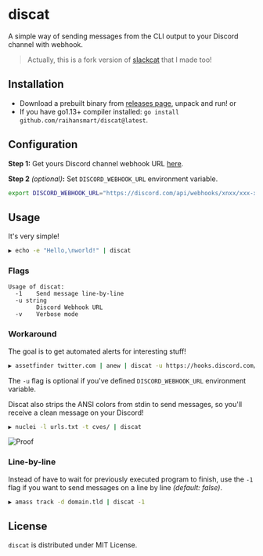 # discat

A simple way of sending messages from the CLI output to your Discord channel with webhook.
> Actually, this is a fork version of [slackcat](https://github.com/dwisiswant0/slackcat) that I made too!

## Installation

- Download a prebuilt binary from [releases page](https://github.com/dwisiswant0/discat/releases/latest), unpack and run! or
- If you have go1.13+ compiler installed: `go install github.com/raihansmart/discat@latest`.

## Configuration

**Step 1:** Get yours Discord channel webhook URL [here](https://support.discord.com/hc/en-us/articles/228383668-Intro-to-Webhooks).

**Step 2** _(optional)_**:** Set `DISCORD_WEBHOOK_URL` environment variable.
```bash
export DISCORD_WEBHOOK_URL="https://discord.com/api/webhooks/xnxx/xxx-xxx"
```

## Usage

It's very simple!

```bash
▶ echo -e "Hello,\nworld!" | discat
```

### Flags

```
Usage of discat:
  -1    Send message line-by-line
  -u string
        Discord Webhook URL
  -v    Verbose mode
```

### Workaround

The goal is to get automated alerts for interesting stuff!

```bash
▶ assetfinder twitter.com | anew | discat -u https://hooks.discord.com/services/xxx/xxx/xxx
```

The `-u` flag is optional if you've defined `DISCORD_WEBHOOK_URL` environment variable.

Discat also strips the ANSI colors from stdin to send messages, so you'll receive a clean message on your Discord!

```bash
▶ nuclei -l urls.txt -t cves/ | discat
```

![Proof](https://user-images.githubusercontent.com/25837540/108782401-1571e380-759e-11eb-8d20-dfcc9294a30a.png)

### Line-by-line

Instead of have to wait for previously executed program to finish, use the `-1` flag if you want to send messages on a line by line _(default: false)_.

```bash
▶ amass track -d domain.tld | discat -1
```

## License

`discat` is distributed under MIT License.
